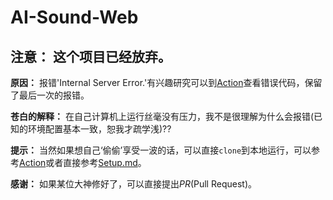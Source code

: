 # AI-Sound-Web
## **注意：** 这个项目已经放弃。

**原因：** 报错'Internal Server Error.'有兴趣研究可以到[Action](https://github.com/LemonFan-maker/AI-Sound-Web/actions/runs/3558541125/jobs/5977282136)查看错误代码，保留了最后一次的报错。

**苍白的解释：** 在自己计算机上运行丝毫没有压力，我不是很理解为什么会报错(已知的环境配置基本一致，恕我才疏学浅)??

**提示：** 当然如果想自己‘偷偷’享受一波的话，可以直接`clone`到本地运行，可以参考[Action](https://github.com/LemonFan-maker/AI-Sound-Web/blob/master/.github/workflows/Service.yml)或者直接参考[Setup.md](./Setup.md)。

**感谢：** 如果某位大神修好了，可以直接提出*PR*(Pull Request)。
